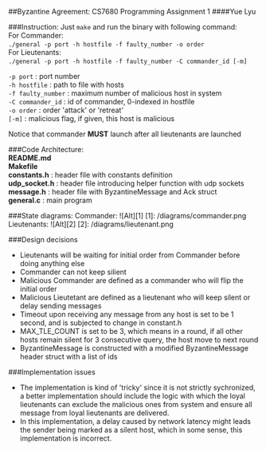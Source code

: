 ##Byzantine Agreement: CS7680 Programming Assignment 1
####Yue Lyu

###Instruction:
Just `make` and run the binary with following command:<br />
For Commander:<br />
`./general -p port -h hostfile -f faulty_number -o order`<br />
For Lieutenants:<br />
`./general -p port -h hostfile -f faulty_number -C commander_id [-m]`  

`-p port`            : port number    
`-h hostfile`        : path to file with hosts  
`-f faulty_number`   : maximum number of malicious host in system  
`-C commander_id`    : id of commander, 0-indexed in hostfile  
`-o order`           : order 'attack' or 'retreat'  
`[-m]`               : malicious flag, if given, this host is malicious

Notice that commander **MUST** launch after all lieutenants are launched

###Code Architecture:  
**README.md**       
**Makefile**        
**constants.h**     : header file with constants definition   
**udp_socket.h**    : header file introducing helper function with udp sockets  
**message.h**      : header file with ByzantineMessage and Ack struct  
**general.c**       : main program  
  
###State diagrams:
Commander:
![Alt][1]
[1]: /diagrams/commander.png
Lieutenants:
![Alt][2]
[2]: /diagrams/lieutenant.png

###Design decisions
- Lieutenants will be waiting for initial order from Commander before doing anything else  
- Commander can not keep silient
- Malicious Commander are defined as a commander who will flip the initial order
- Malicious Lieutetant are defined as a lieutenant who will keep silent or delay sending messages  
- Timeout upon receiving any message from any host is set to be 1 second, and is subjected to change in constant.h
- MAX_TLE_COUNT is set to be 3, which means in a round, if all other hosts remain silent for 3 consecutive query, the host move to next round
- ByzantineMessage is constructed with a modified ByzantineMessage header struct with a list of ids

###Implementation issues
- The implementation is kind of 'tricky' since it is not strictly sychronized, a better implementation should include the logic with which the loyal lieutenants can exclude the malicious ones from system and ensure all message from loyal lieutenants are delivered.
- In this implementation, a delay caused by network latency might leads the sender being marked as a silent host, which in some sense, this implementation is incorrect.
